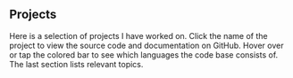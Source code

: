 ## Projects

Here is a selection of projects I have worked on.
Click the name of the project to view the source code and documentation on GitHub.
Hover over or tap the colored bar to see which languages the code base consists of.
The last section lists relevant topics.

